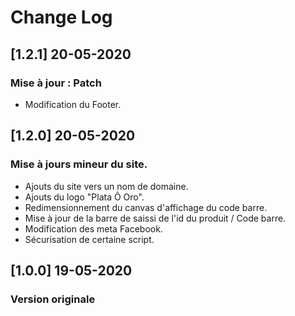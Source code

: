 # Change Log

## [1.2.1] 20-05-2020
### Mise à jour : Patch

- Modification du Footer.

## [1.2.0] 20-05-2020
### Mise à jours mineur du site.

- Ajouts du site vers un nom de domaine.
- Ajouts du logo "Plata Ô Oro".
- Redimensionnement du canvas d'affichage du code barre.
- Mise à jour de la barre de saissi de l'id du produit / Code barre.
- Modification des meta Facebook.
- Sécurisation de certaine script.

## [1.0.0] 19-05-2020
### Version originale
